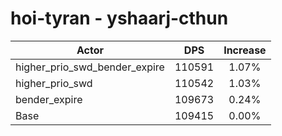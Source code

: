 # hoi-tyran - yshaarj-cthun
| Actor | DPS | Increase |
|---|:---:|:---:|
|higher_prio_swd_bender_expire|110591|1.07%|
|higher_prio_swd|110542|1.03%|
|bender_expire|109673|0.24%|
|Base|109415|0.00%|
